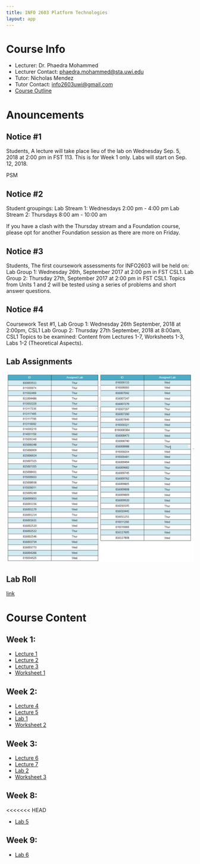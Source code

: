 ```yaml
---
title: INFO 2603 Platform Technologies
layout: app
---
```


# Course Info
- Lecturer: Dr. Phaedra Mohammed
- Lecturer Contact: phaedra.mohammed@sta.uwi.edu
- Tutor: Nicholas Mendez
- Tutor Contact: info2603uwi@gmail.com
- [Course Outline](files/outline.pdf)


# Anouncements

## Notice #1
Students,
A lecture will take place lieu of the lab on Wednesday Sep. 5, 2018 at 2:00 pm in FST 113.
This is for Week 1 only. Labs will start on Sep. 12, 2018.

PSM


## Notice #2

Student groupings:
Lab Stream 1: Wednesdays 2:00 pm - 4:00 pm
Lab Stream 2: Thursdays 8:00 am - 10:00 am

If you have a clash with the Thursday stream and a Foundation course, please opt for another Foundation session as there are more on Friday.


## Notice #3
Students,
The first coursework assessments for INFO2603 will be held on:
Lab Group 1: Wednesday 26th, September 2017 at 2:00 pm in FST CSL1.
Lab Group 2: Thursday 27th, September 2017 at 2:00 pm in FST CSL1.
Topics from Units 1 and 2 will be tested using a series of problems and short answer questions.

## Notice #4
Coursework Test #1,
Lab Group 1: Wednesday 26th September, 2018 at 2:00pm, CSL1
Lab Group 2: Thursday 27th September, 2018 at 8:00am, CSL1
Topics to be examined: Content from Lectures 1-7, Worksheets 1-3, Labs 1-2 (Theoretical Aspects).

## Lab Assignments
![alt text](files/labsupdated.png "Lab Assignments")


## Lab Roll
[link](https://goo.gl/forms/zxnJgd3pPGsCoinp1)

# Course Content

##  Week 1:
- [Lecture 1](files/lecture1.pdf)
- [Lecture 2](files/lecture2.pdf)
- [Lecture 3](files/lecture3.pdf)
- [Worksheet 1](files/WS1.pdf)

##  Week 2:
- [Lecture 4](files/lecture4.pdf)
- [Lecture 5](files/lecture5.pdf)
- [Lab 1](files/lab1.pdf)
- [Worksheet 2](files/WS2.pdf)

## Week 3:
- [Lecture 6](files/lecture6.pdf)
- [Lecture 7](files/lecture7.pdf)
- [Lab 2](files/lab2.pdf)
- [Worksheet 3](files/WS3.pdf)

## Week 8:
<<<<<<< HEAD

- [Lab 5](files/lab5.pdf)


## Week 9:
- [Lab 6](files/lab6.pdf)
